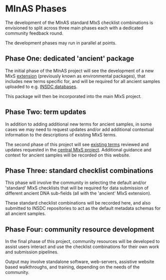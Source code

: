 # MInAS Phases

The development of the MInAS standard MIxS checklist combinations is envisioned to split across three main phases each with a dedicated community feedback round.

The development phases may run in parallel at points. 

## Phase One: dedicated 'ancient' package

The initial phase of the MInAS project will see the development of a new MIxS [extension](https://github.com/GenomicsStandardsConsortium/mixs/wiki/6.-MIxS-environmental-packages) (previously known as environmental packages), that includes new terms specific for, and will be required for all ancient samples uploaded to e.g. [INSDC databases](https://www.insdc.org/).

This package will then be incorporated into the main MIxS project.

## Phase Two: term updates

In addition to adding additional new terms for ancient samples, in some cases we may need to request updates and/or add additional contextual information to the descriptions of existing MIxS terms. 

The second phase of this project will see [existing terms](https://genomicsstandardsconsortium.github.io/mixs/) reviewed and updates requested in the [central MIxS project](https://github.com/GenomicsStandardsConsortium/mixs). Additional guidance and context for ancient samples will be recorded on this website.

## Phase Three: standard checklist combinations

This phase will involve the community in selecting the default and/or 'standard' MIxS checklists that will be required for data submission of different ancient DNA sub-fields (all with the 'ancient' MIxS extension). 

These standard checklist combinations will be recorded here, and also submitted to INSDC repositories to act as the default metadata schemas for all ancient samples.

## Phase Four: community resource development

In the final phase of this project, community resources will be developed to assist users interact and use the checklist combinations for their own work and submission pipelines. 

Output may involve standalone software, web-servers, assistive website based walkthroughs, and training, depending on the needs of the community.